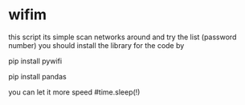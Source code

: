 # wifim
this script its simple scan networks around and try the list (password number)
you should install the library for the code by 




pip install pywifi 


pip  install pandas



you can let it more speed #time.sleep(!)
